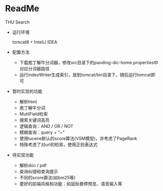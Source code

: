 # ReadMe

THU Search 

- 运行环境

  tomcat8 + InteliJ IDEA

- 配置方法

  - 下载庖丁解牛分词器，修改src目录下的paoding-dic-home.properties中对应分词器路径
  - 运行indexWriter生成索引，放到tomcat/bin目录下，随后运行tomcat即可


- 暂时实现的功能

  - 解析html
  - 庖丁解牛分词
  - MutilField检索
  - 搜索关键词高亮
  - 逻辑查询：AND / OR / NOT
  - 模糊查询：query + “~”
  - 使用lucene默认的score算法(VSM模型)，并考虑了PageRank
  - 特殊考虑了对url的检索，使用正则表达式

- 待实现功能
  - 解析doc / pdf
  - 查询纠错和查询提示
  - 不同的score算法(如bm25等)
  - 更好的前端风格和功能：如鼠标悬停预览、语音输入等

